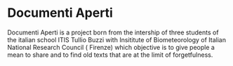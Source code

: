 # Documenti Aperti
Documenti Aperti is a project born from the intership of three students of the italian school ITIS Tullio Buzzi with Insititute of Biometeorology of Italian National  Research Council ( Firenze)  which objective is to give people a mean to share and to find old texts that are at the limit of forgetfulness.
